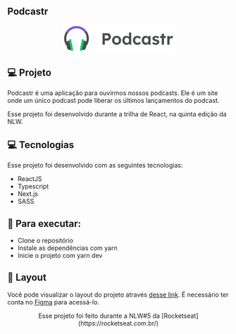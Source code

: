 ## Podcastr


<p align="center">
    <img alt="podcastr" src=".github/logo.svg" width="50%">
</p>




## 💻 Projeto

Podcastr é uma aplicação para ouvirmos nossos podcasts.
Ele é um site onde um único podcast pode liberar os últimos lançamentos do podcast.

Esse projeto foi desenvolvido durante a trilha de React, na quinta edição da NLW.





## 💻 Tecnologias

Esse projeto foi desenvolvido com as seguintes tecnologias:

- ReactJS
- Typescript
- Next.js
- SASS



 
## 🚀 Para executar:

* Clone o repositório
* Instale as dependências com yarn
* Inicie o projeto com yarn dev




## 🔖 Layout

Você pode visualizar o layout do projeto através [desse link](https://www.figma.com/file/UwFEntsHpHYJlHNQAQr4gA/Podcastr?node-id=160%3A2761). É necessário ter conta no [Figma](https://figma.com) para acessá-lo.







<div align="center">Esse projeto foi feito durante a NLW#5 da [Rocketseat](https://rocketseat.com.br/)</div>
